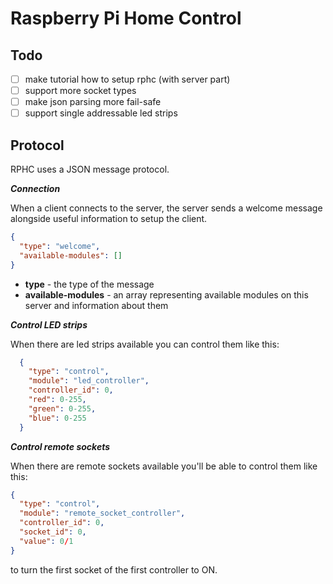 # Raspberry Pi Home Control

## Todo

-[ ] make tutorial how to setup rphc (with server part)
-[ ] support more socket types
-[ ] make json parsing more fail-safe
-[ ] support single addressable led strips

## Protocol

RPHC uses a JSON message protocol.
 
 **_Connection_**
 
 When a client connects to the server, the server sends a welcome message alongside
 useful information to setup the client.
 
 ``` json
 {
   "type": "welcome",
   "available-modules": []
 }
 ```
 
 * **type** - the type of the message
 * **available-modules** - an array representing available modules on this server and
    information about them

 **_Control LED strips_**
 
 When there are led strips available you can control them like this:
 
 ``` json
   {
     "type": "control",
     "module": "led_controller",
     "controller_id": 0,
     "red": 0-255,
     "green": 0-255,
     "blue": 0-255
   }
   ```
 
 
 **_Control remote sockets_**
 
 When there are remote sockets available you'll be able to control them like this:
 
  ``` json
  {
    "type": "control",
    "module": "remote_socket_controller",
    "controller_id": 0,
    "socket_id": 0,
    "value": 0/1
  }
  ```
  
  to turn the first socket of the first controller to ON.